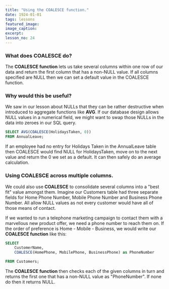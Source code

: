 ```yaml
---
title: "Using the COALESCE function."
date: 1924-01-01
tags: lessons
featured_image: 
image_caption: 
excerpt: 
lesson_no: 24
---
```

### What does COALESCE do?

The **COALESCE function** lets us take several columns within one row of our data and return the first column that has a non-NULL value. If all columns specified are NULL then we can set a default value in the COALESCE function.

### Why would this be useful?

We saw in our lesson about NULLs that they can be rather destructive when introduced to aggregate functions like **AVG**. If our database design allows NULL values in a numerical field, we might want to swap those NULLs in the data into zeroes in our SQL query.

```sql
SELECT AVG(COALESCE(HolidaysTaken, 0)) 
FROM AnnualLeave;
```

If an employee had no entry for Holidays Taken in the AnnualLeave table then COALESCE would find NULL for HolidaysTaken, move on to the next value and return the 0 we set as a default. It can then safely do an average calculation.

### Using COALESCE across multiple columns.

We could also use **COALESCE** to consolidate several columns into a "best fit" value amongst them. Imagine our Customers table had three separate fields for Home Phone Number, Mobile Phone Number and Business Phone Number. All allow NULL values as not every customer would have all of those means of contact.

If we wanted to run a telephone marketing campaign to contact them with a marvellous new product offer, we need a phone number to reach them on. If the order of preference is Home - Mobile - Business, we would write our **COALESCE function** like this:

```sql
SELECT 
    CustomerName,
    COALESCE(HomePhone, MobilePhone, BusinessPhone) as PhoneNumber 

FROM Customers;
```

The **COALESCE function** then checks each of the given columns in turn and returns the first one that has a non-NULL value as "PhoneNumber". If none do then it returns NULL.
